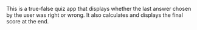 This is a true-false quiz app that displays whether the last answer chosen by the user was right or wrong. It also calculates and displays the final score at the end.